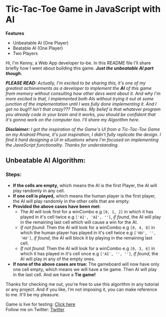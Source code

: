 # Tic-Tac-Toe Game in JavaScript with AI
**Features**
*   Unbeatable AI (One Player)
*   Beatable AI (One Player)
*   Two Players

Hi, I'm Kenny, a Web App developer to-be. In this README file I'll share briefly how I went about building this game. ***Just the unbeatable AI part though.***

***PLEASE READ:** Actually, I'm excited to be sharing this, it's one of my greatest achievements as a developer to implement the **AI** of this game from memory without consulting how other devs went about it. And why I'm more excited is that, I implemented both AIs without trying it out at some junction of the implementation until I was fully done implementing it. And I got no bug!!! Isn't that crazy??? Thanks. My belief is that whatever program you already code in your brain and it works, you should be confident that it's gonna work on the computer too. I'll share my Algorithm here.*

***Disclaimer:** I got the inspiration of the Game's UI from a Tic-Tac-Toe Game on my Android Phone, it's just inspiration, I didn't fully replicate the design. I find it hard designing a UI in situations where I'm focused on implementing the JavaScript functionality. Thanks for understanding.*

## Unbeatable AI Algorithm:
### **Steps:**
*   **If the cells are empty,** which means the AI is the first Player, the AI will play randomly in any cell.
*   **If one cell is played,** which means the human player is the first player, the AI will play randomly in the other cells that are empty.
* **Provided the above cases have been met:**
    * The AI will look first for a winCombo e.g `[0, 1, 2]` in which it has played in it's cell twice e.g `['AI', 'AI', '']`, *if found*, the AI will play in the remaining last cell which will cause a win for the AI.
    * *If not found*: Then the AI will look for a winCombo e.g `[0, 4, 8]` in which the human player has played in it's cell twice e.g `['HU', '', 'HU']`, *if found*, the AI will block it by playing in the remaining last cell.
    * *If not found*: Then the AI will look for a winCombo e.g `[0, 3, 6]` in which it has played in it's cell once e.g `['AI', '', '']`, *if found*, the AI will play in any of the empty ones.
* **If none of the above cases are true:** The gameboard will now have only one cell empty, which means we will have a tie game. Then AI will play in the last cell. And we have a **Tie game!**

Thanks for checking me out, you're free to use this algorithm in any tutorial or any project. And if you like, I'm not imposing it, you can make reference to me. It'll be my pleasure.

Game is live for testing: [Click here]()    
Follow me on Twitter: [Twitter](https://twitter.com/Oluwarinolasam2)